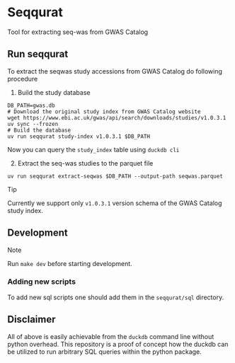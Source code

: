 # Seqqurat

Tool for extracting seq-was from GWAS Catalog


## Run seqqurat

To extract the seqwas study accessions from GWAS Catalog do following procedure

1. Build the study database

```{bash}
DB_PATH=gwas.db
# Download the original study index from GWAS Catalog website
wget https://www.ebi.ac.uk/gwas/api/search/downloads/studies/v1.0.3.1
uv sync --frozen
# Build the database
uv run seqqurat study-index v1.0.3.1 $DB_PATH
```

Now you can query the `study_index` table using `duckdb cli` 

2. Extract the seq-was studies to the parquet file
```{bash}
uv run seqqurat extract-seqwas $DB_PATH --output-path seqwas.parquet
```


> [!TIP]
> Currently we support only `v1.0.3.1` version schema of the GWAS Catalog study index.


## Development

> [!NOTE]
> Run `make dev` before starting development.


### Adding new scripts

To add new sql scripts one should add them in the `seqqurat/sql` directory.


## Disclaimer

All of above is easily achievable from the `duckdb` command line without python overhead.
This repository is a proof of concept how the duckdb can be utilized to run arbitrary SQL queries within the python package.
